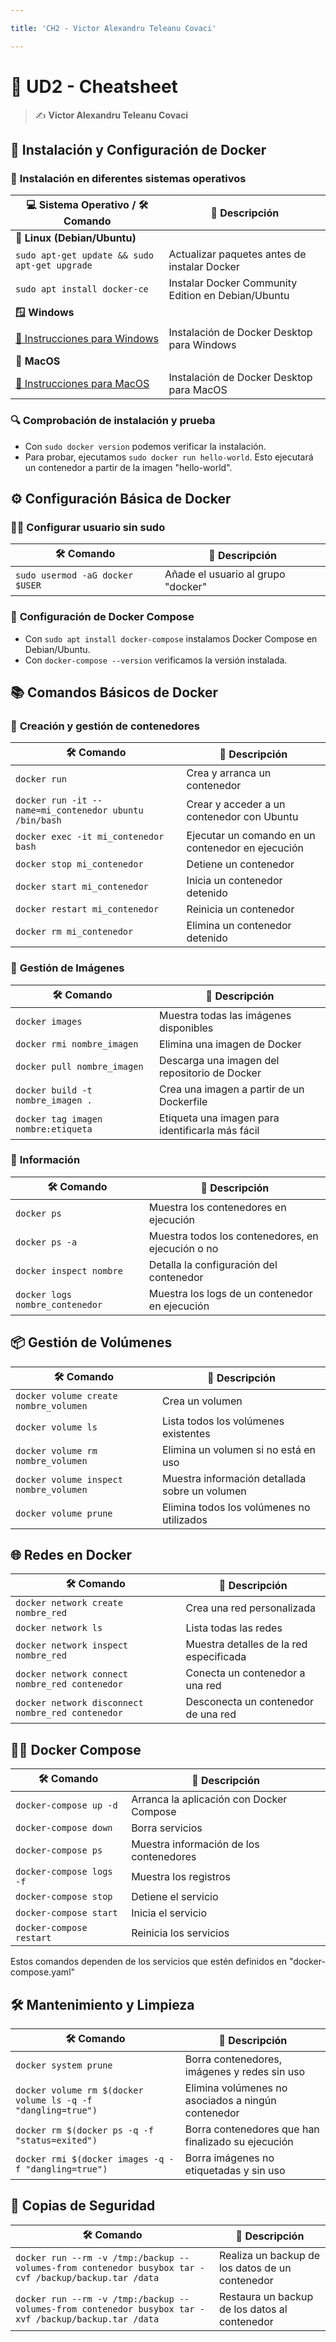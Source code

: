 ```yaml
---

title: 'CH2 - Victor Alexandru Teleanu Covaci'

---
```


# 🌟 UD2 - Cheatsheet

> ✍️ **Victor Alexandru Teleanu Covaci**

## 🚀 Instalación y Configuración de Docker

### 🔧 **Instalación en diferentes sistemas operativos**

| **💻 Sistema Operativo / 🛠️ Comando**                                                     | **📝 Descripción**                                 |
|--------------------------------------------------------------------------------------------|----------------------------------------------------|
| **🐧 Linux (Debian/Ubuntu)**                                                               |                                                    |
| `sudo apt-get update && sudo apt-get upgrade`                                              | Actualizar paquetes antes de instalar Docker       |
| `sudo apt install docker-ce`                                                               | Instalar Docker Community Edition en Debian/Ubuntu |
| **🪟 Windows**                                                                             |                                                    |
| [🔗 Instrucciones para Windows](https://docs.docker.com/desktop/install/windows-install/ ) | Instalación de Docker Desktop para Windows         |
| **🍏 MacOS**                                                                               |                                                    |
| [🔗 Instrucciones para MacOS](https://docs.docker.com/desktop/install/mac-install/)        | Instalación de Docker Desktop para MacOS           |

### 🔍 **Comprobación de instalación y prueba**

- Con `sudo docker version` podemos verificar la instalación.
- Para probar, ejecutamos `sudo docker run hello-world`. Esto ejecutará un contenedor a partir de la imagen "hello-world".

## ⚙️ Configuración Básica de Docker

### 🧑‍💻 **Configurar usuario sin sudo**

| **🛠️ Comando**                   | **📝 Descripción**                  |
|-----------------------------------|-------------------------------------|
| `sudo usermod -aG docker $USER`   | Añade el usuario al grupo "docker"  |

### 🧩 **Configuración de Docker Compose**

- Con `sudo apt install docker-compose` instalamos Docker Compose en Debian/Ubuntu.
- Con `docker-compose --version` verificamos la versión instalada.

## 📚 Comandos Básicos de Docker

### 🚀 **Creación y gestión de contenedores**

| **🛠️ Comando**                                        | **📝 Descripción**                                |
|--------------------------------------------------------|---------------------------------------------------|
| `docker run`                                           | Crea y arranca un contenedor                      |
| `docker run -it --name=mi_contenedor ubuntu /bin/bash` | Crear y acceder a un contenedor con Ubuntu        |
| `docker exec -it mi_contenedor bash`                   | Ejecutar un comando en un contenedor en ejecución |
| `docker stop mi_contenedor`                            | Detiene un contenedor                             |
| `docker start mi_contenedor`                           | Inicia un contenedor detenido                     |
| `docker restart mi_contenedor`                         | Reinicia un contenedor                            |
| `docker rm mi_contenedor`                              | Elimina un contenedor detenido                    |

### 📂 **Gestión de Imágenes**

| **🛠️ Comando**                     | **📝 Descripción**                               |
|-------------------------------------|--------------------------------------------------|
| `docker images`                     | Muestra todas las imágenes disponibles           |
| `docker rmi nombre_imagen`          | Elimina una imagen de Docker                     |
| `docker pull nombre_imagen`         | Descarga una imagen del repositorio de Docker    |
| `docker build -t nombre_imagen .`   | Crea una imagen a partir de un Dockerfile        |
| `docker tag imagen nombre:etiqueta` | Etiqueta una imagen para identificarla más fácil |
### 📑 **Información**

| **🛠️ Comando**                  | **📝 Descripción**                                |
|----------------------------------|---------------------------------------------------|
| `docker ps`                      | Muestra los contenedores en ejecución             |
| `docker ps -a`                   | Muestra todos los contenedores, en ejecución o no |
| `docker inspect nombre`          | Detalla la configuración del contenedor           |
| `docker logs nombre_contenedor`  | Muestra los logs de un contenedor en ejecución    |

## 📦 Gestión de Volúmenes

| **🛠️ Comando**                        | **📝 Descripción**                              |
|----------------------------------------|-------------------------------------------------| 
| `docker volume create nombre_volumen`  | Crea un volumen                                 |
| `docker volume ls`                     | Lista todos los volúmenes existentes            |
| `docker volume rm nombre_volumen`      | Elimina un volumen si no está en uso            |
| `docker volume inspect nombre_volumen` | Muestra información detallada sobre un volumen  |
| `docker volume prune`                  | Elimina todos los volúmenes no utilizados       |

## 🌐 Redes en Docker

| **🛠️ Comando**                                   | **📝 Descripción**                      |
|---------------------------------------------------|-----------------------------------------|
| `docker network create nombre_red`                | Crea una red personalizada              |
| `docker network ls`                               | Lista todas las redes                   |
| `docker network inspect nombre_red`               | Muestra detalles de la red especificada |
| `docker network connect nombre_red contenedor`    | Conecta un contenedor a una red         |
| `docker network disconnect nombre_red contenedor` | Desconecta un contenedor de una red     |

## 🧑‍💻 Docker Compose

| **🛠️ Comando**          | **📝 Descripción**                       |
|--------------------------|------------------------------------------|
| `docker-compose up -d`   | Arranca la aplicación con Docker Compose |
| `docker-compose down`    | Borra servicios                          |
| `docker-compose ps`      | Muestra información de los contenedores  |
| `docker-compose logs -f` | Muestra los registros                    |
| `docker-compose stop`    | Detiene el servicio                      |
| `docker-compose start`   | Inicia el servicio                       |
| `docker-compose restart` | Reinicia los servicios                   |

Estos comandos dependen de los servicios que estén definidos en "docker-compose.yaml"

## 🛠️ Mantenimiento y Limpieza

| **🛠️ Comando**                                              | **📝 Descripción**                                 |
|--------------------------------------------------------------|----------------------------------------------------|
| `docker system prune`                                        | Borra contenedores, imágenes y redes sin uso       |
| `docker volume rm $(docker volume ls -q -f "dangling=true")` | Elimina volúmenes no asociados a ningún contenedor |
| `docker rm $(docker ps -q -f "status=exited") `              | Borra contenedores que han finalizado su ejecución |
| `docker rmi $(docker images -q -f "dangling=true") `         | Borra imágenes no etiquetadas y sin uso            |

## 📂 Copias de Seguridad

| **🛠️ Comando**                                                                                         | **📝 Descripción**                              |
|---------------------------------------------------------------------------------------------------------|-------------------------------------------------|
| `docker run --rm -v /tmp:/backup --volumes-from contenedor busybox tar -cvf /backup/backup.tar /data`   | Realiza un backup de los datos de un contenedor |
| `docker run --rm -v /tmp:/backup --volumes-from contenedor busybox tar -xvf /backup/backup.tar /data`   | Restaura un backup de los datos al contenedor   |
